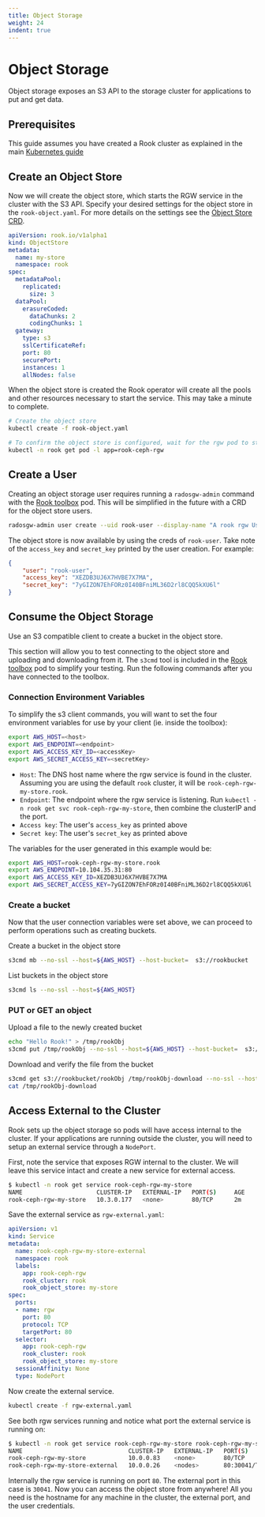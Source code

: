 ```yaml
---
title: Object Storage
weight: 24
indent: true
---
```


# Object Storage

Object storage exposes an S3 API to the storage cluster for applications to put and get data.

## Prerequisites

This guide assumes you have created a Rook cluster as explained in the main [Kubernetes guide](quickstart.md)

## Create an Object Store

Now we will create the object store, which starts the RGW service in the cluster with the S3 API.
Specify your desired settings for the object store in the `rook-object.yaml`. For more details on the settings see the [Object Store CRD](object-store-crd.md).

```yaml
apiVersion: rook.io/v1alpha1
kind: ObjectStore
metadata:
  name: my-store
  namespace: rook
spec:
  metadataPool:
    replicated:
      size: 3
  dataPool:
    erasureCoded:
      dataChunks: 2
      codingChunks: 1
  gateway:
    type: s3
    sslCertificateRef:
    port: 80
    securePort:
    instances: 1
    allNodes: false
```

When the object store is created the Rook operator will create all the pools and other resources necessary to start the service. This may take a minute to complete.
```bash
# Create the object store
kubectl create -f rook-object.yaml

# To confirm the object store is configured, wait for the rgw pod to start
kubectl -n rook get pod -l app=rook-ceph-rgw
```

## Create a User

Creating an object storage user requires running a `radosgw-admin` command with the [Rook toolbox](quickstart.md#tools) pod. This will be simplified in the future with a CRD for the object store users.

```bash
radosgw-admin user create --uid rook-user --display-name "A rook rgw User" --rgw-realm=my-store --rgw-zonegroup=my-store
```

The object store is now available by using the creds of `rook-user`. Take note of the `access_key` and `secret_key` printed by the user creation. For example:
```json
{
    "user": "rook-user",
    "access_key": "XEZDB3UJ6X7HVBE7X7MA",
    "secret_key": "7yGIZON7EhFORz0I40BFniML36D2rl8CQQ5kXU6l"
}
```

## Consume the Object Storage

Use an S3 compatible client to create a bucket in the object store.

This section will allow you to test connecting to the object store and uploading and downloading from it. The `s3cmd` tool is included in the [Rook toolbox](toolbox.md) pod to simplify your testing. Run the following commands after you have connected to the toolbox.

### Connection Environment Variables

To simplify the s3 client commands, you will want to set the four environment variables for use by your client (ie. inside the toolbox):
```bash
export AWS_HOST=<host>
export AWS_ENDPOINT=<endpoint>
export AWS_ACCESS_KEY_ID=<accessKey>
export AWS_SECRET_ACCESS_KEY=<secretKey>
```

- `Host`: The DNS host name where the rgw service is found in the cluster. Assuming you are using the default `rook` cluster, it will be `rook-ceph-rgw-my-store.rook`.
- `Endpoint`: The endpoint where the rgw service is listening. Run `kubectl -n rook get svc rook-ceph-rgw-my-store`, then combine the clusterIP and the port.
- `Access key`: The user's `access_key` as printed above
- `Secret key`: The user's `secret_key` as printed above

The variables for the user generated in this example would be:
```bash
export AWS_HOST=rook-ceph-rgw-my-store.rook
export AWS_ENDPOINT=10.104.35.31:80
export AWS_ACCESS_KEY_ID=XEZDB3UJ6X7HVBE7X7MA
export AWS_SECRET_ACCESS_KEY=7yGIZON7EhFORz0I40BFniML36D2rl8CQQ5kXU6l
```

### Create a bucket

Now that the user connection variables were set above, we can proceed to perform operations such as creating buckets.

Create a bucket in the object store

   ```bash
   s3cmd mb --no-ssl --host=${AWS_HOST} --host-bucket=  s3://rookbucket
   ```

List buckets in the object store

   ```bash
   s3cmd ls --no-ssl --host=${AWS_HOST}
   ```

### PUT or GET an object

Upload a file to the newly created bucket

   ```bash
   echo "Hello Rook!" > /tmp/rookObj
   s3cmd put /tmp/rookObj --no-ssl --host=${AWS_HOST} --host-bucket=  s3://rookbucket
   ```

Download and verify the file from the bucket

   ```bash
   s3cmd get s3://rookbucket/rookObj /tmp/rookObj-download --no-ssl --host=${AWS_HOST} --host-bucket=
   cat /tmp/rookObj-download
   ```

## Access External to the Cluster

Rook sets up the object storage so pods will have access internal to the cluster. If your applications are running outside the cluster,
you will need to setup an external service through a `NodePort`.

First, note the service that exposes RGW internal to the cluster. We will leave this service intact and create a new service for external access.
```bash
$ kubectl -n rook get service rook-ceph-rgw-my-store
NAME                     CLUSTER-IP   EXTERNAL-IP   PORT(S)     AGE
rook-ceph-rgw-my-store   10.3.0.177   <none>        80/TCP      2m
```

Save the external service as `rgw-external.yaml`:

```yaml
apiVersion: v1
kind: Service
metadata:
  name: rook-ceph-rgw-my-store-external
  namespace: rook
  labels:
    app: rook-ceph-rgw
    rook_cluster: rook
    rook_object_store: my-store
spec:
  ports:
  - name: rgw
    port: 80
    protocol: TCP
    targetPort: 80
  selector:
    app: rook-ceph-rgw
    rook_cluster: rook
    rook_object_store: my-store
  sessionAffinity: None
  type: NodePort
```

Now create the external service.

```bash
kubectl create -f rgw-external.yaml
```

See both rgw services running and notice what port the external service is running on:
```bash
$ kubectl -n rook get service rook-ceph-rgw-my-store rook-ceph-rgw-my-store-external
NAME                              CLUSTER-IP   EXTERNAL-IP   PORT(S)           AGE
rook-ceph-rgw-my-store            10.0.0.83    <none>        80/TCP            21m
rook-ceph-rgw-my-store-external   10.0.0.26    <nodes>       80:30041/TCP      1m
```

Internally the rgw service is running on port `80`. The external port in this case is `30041`. Now you can access the object store from anywhere! All you need is the hostname for any machine in the cluster, the external port, and the user credentials.
